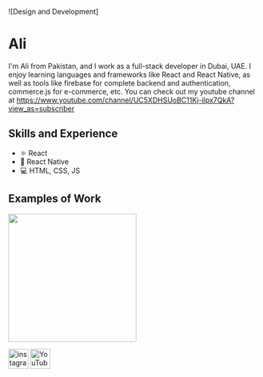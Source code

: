 ![Design and Development]

# Ali 
I'm Ali from Pakistan, and I work as a full-stack developer in Dubai, UAE. I enjoy learning languages and frameworks like React and React Native, as well as tools like firebase for complete backend and authentication, commerce.js for e-commerce, etc. You can check out my youtube channel at https://www.youtube.com/channel/UC5XDHSUoBC11Kj-iIpx7QkA?view_as=subscriber

## Skills and Experience 
* ⚛ React
* 📱 React Native
* 💻 HTML, CSS, JS

## Examples of Work
<img src="" width="256"/>

[<img src='https://cdn.jsdelivr.net/npm/simple-icons@3.0.1/icons/instagram.svg' alt='instagram' height='40'>](https://www.instagram.com/https://www.instagram.com/witchercodm//)  [<img src='https://cdn.jsdelivr.net/npm/simple-icons@3.0.1/icons/youtube.svg' alt='YouTube' height='40'>](https://www.youtube.com/channel/https://www.youtube.com/channel/UC5XDHSUoBC11Kj-iIpx7QkA?view_as=subscriber)  


